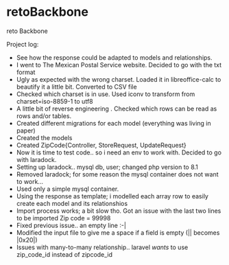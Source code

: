 # retoBackbone
reto Backbone

Project log:

- See how the response could be adapted to models and relationships.
- I went to The Mexican Postal Service website. Decided to go with the txt format
- Ugly as expected with the wrong charset. Loaded it in libreoffice-calc to beautify it a little bit. Converted to CSV file
- Checked which charset is in use. Used iconv to transform from charset=iso-8859-1 to utf8 
- A little bit of reverse engineering . Checked which rows can be read as rows and/or tables. 
- Created different migrations for each model (everything was living in paper)
- Created the models
- Created ZipCode{Controller, StoreRequest, UpdateRequest}
- Now it is time to test code.. so i need an env to work with. Decided to go with laradock.
- Setting up laradock.. mysql db, user; changed php version to 8.1
- Removed laradock; for some reason the mysql container does not want to work...
- Used only a simple mysql container.
- Using the response as template; i modelled each array row to easily create each model and its relationshios
- Import process works; a bit slow tho. Got an issue with the last two lines to be imported Zip code = 99998
- Fixed previous issue.. an empty line :-|
- Modified the input file to give me a space if a field is empty (|| becomes |0x20|)
- Issues with many-to-many relationship.. laravel *wants* to use zip_code_id instead of zipcode_id



